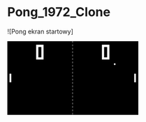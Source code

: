 # Pong_1972_Clone
![Pong ekran startowy]

<img src="https://github.com/JacekHelka/Pong_Clone_1972/blob/master/Pong_Play_1.png" alt="PONG start screen" width="300"/>


